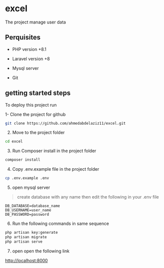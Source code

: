 # excel
The project manage user data

## Perquisites
- PHP version +8.1

- Laravel version +8

- Mysql server

- Git 
## getting started steps

To deploy this project run

1- Clone the project for github 
```bash
git clone https://github.com/ahmedabdelaziz11/excel.git
```
2. Move to the project folder 
        
```bash
cd excel
```

3. Run Composer install in the project folder

```bash
composer install
```

4. Copy .env.example file in the project folder

```bash
cp .env.example .env
```
5. open mysql server
> create database with any name then edit the following in your .env file

```env
DB_DATABASE=database_name
DB_USERNAME=user_name
DB_PASSWORD=password
```

6. Run the following commands in same sequence

```bash
php artisan key:generate
php artisan migrate
php artisan serve
```

7. open open the following link

<http://localhost:8000>
